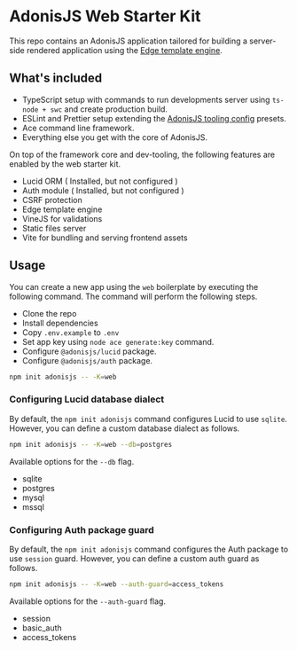 # AdonisJS Web Starter Kit

This repo contains an AdonisJS application tailored for building a server-side rendered application using the [Edge template engine](https://edgejs.dev).

## What's included

- TypeScript setup with commands to run developments server using `ts-node + swc` and create production build.
- ESLint and Prettier setup extending the [AdonisJS tooling config](https://github.com/adonisjs/tooling-config) presets.
- Ace command line framework.
- Everything else you get with the core of AdonisJS.

On top of the framework core and dev-tooling, the following features are enabled by the web starter kit.

- Lucid ORM ( Installed, but not configured )
- Auth module ( Installed, but not configured )
- CSRF protection
- Edge template engine
- VineJS for validations
- Static files server
- Vite for bundling and serving frontend assets

## Usage

You can create a new app using the `web` boilerplate by executing the following command. The command will perform the following steps.

- Clone the repo
- Install dependencies
- Copy `.env.example` to `.env`
- Set app key using `node ace generate:key` command.
- Configure `@adonisjs/lucid` package.
- Configure `@adonisjs/auth` package.

```sh
npm init adonisjs -- -K=web
```

### Configuring Lucid database dialect

By default, the `npm init adonisjs` command configures Lucid to use `sqlite`. However, you can define a custom database dialect as follows.

```sh
npm init adonisjs -- -K=web --db=postgres
```

Available options for the `--db` flag.

- sqlite
- postgres
- mysql
- mssql

### Configuring Auth package guard

By default, the `npm init adonisjs` command configures the Auth package to use `session` guard. However, you can define a custom auth guard as follows.

```sh
npm init adonisjs -- -K=web --auth-guard=access_tokens
```

Available options for the `--auth-guard` flag.

- session
- basic_auth
- access_tokens
